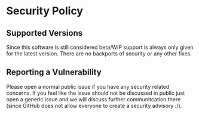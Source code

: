 # Security Policy

## Supported Versions

Since this software is still considered beta/WIP support is always only given for the latest version. There are no backports of security or any other fixes.

## Reporting a Vulnerability

Please open a normal public issue if you have any security related concerns. If you feel like the issue should not be discussed in 
public just open a generic issue and we will discuss further communitcation there (since GitHub does not allow everyone to create a security advisory :/).
